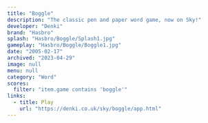 ```yaml
---
title: "Boggle"
description: "The classic pen and paper word game, now on Sky!"
developer: "Denki"
brand: "Hasbro"
splash: "Hasbro/Boggle/Splash1.jpg"
gameplay: "Hasbro/Boggle/Boggle1.jpg"
date: "2005-02-17"
archived: "2023-04-29"
image: null
menu: null
category: "Word"
scores:
  filter: "item.game contains 'boggle'"
links:
  - title: Play
    url: "https://denki.co.uk/sky/boggle/app.html"
---
```

